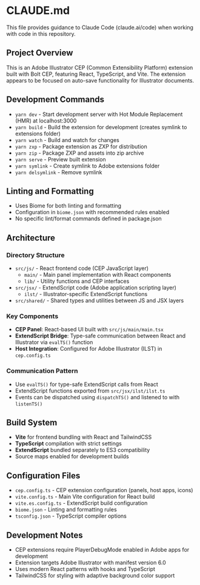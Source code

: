 # CLAUDE.md

This file provides guidance to Claude Code (claude.ai/code) when working with code in this repository.

## Project Overview

This is an Adobe Illustrator CEP (Common Extensibility Platform) extension built with Bolt CEP, featuring React, TypeScript, and Vite. The extension appears to be focused on auto-save functionality for Illustrator documents.

## Development Commands

- `yarn dev` - Start development server with Hot Module Replacement (HMR) at localhost:3000
- `yarn build` - Build the extension for development (creates symlink to extensions folder)
- `yarn watch` - Build and watch for changes
- `yarn zxp` - Package extension as ZXP for distribution
- `yarn zip` - Package ZXP and assets into zip archive
- `yarn serve` - Preview built extension
- `yarn symlink` - Create symlink to Adobe extensions folder
- `yarn delsymlink` - Remove symlink

## Linting and Formatting

- Uses Biome for both linting and formatting
- Configuration in `biome.json` with recommended rules enabled
- No specific lint/format commands defined in package.json

## Architecture

### Directory Structure
- `src/js/` - React frontend code (CEP JavaScript layer)
  - `main/` - Main panel implementation with React components
  - `lib/` - Utility functions and CEP interfaces
- `src/jsx/` - ExtendScript code (Adobe application scripting layer)
  - `ilst/` - Illustrator-specific ExtendScript functions
- `src/shared/` - Shared types and utilities between JS and JSX layers

### Key Components
- **CEP Panel**: React-based UI built with `src/js/main/main.tsx`
- **ExtendScript Bridge**: Type-safe communication between React and Illustrator via `evalTS()` function
- **Host Integration**: Configured for Adobe Illustrator (ILST) in `cep.config.ts`

### Communication Pattern
- Use `evalTS()` for type-safe ExtendScript calls from React
- ExtendScript functions exported from `src/jsx/ilst/ilst.ts`
- Events can be dispatched using `dispatchTS()` and listened to with `listenTS()`

## Build System

- **Vite** for frontend bundling with React and TailwindCSS
- **TypeScript** compilation with strict settings
- **ExtendScript** bundled separately to ES3 compatibility
- Source maps enabled for development builds

## Configuration Files

- `cep.config.ts` - CEP extension configuration (panels, host apps, icons)
- `vite.config.ts` - Main Vite configuration for React build
- `vite.es.config.ts` - ExtendScript build configuration
- `biome.json` - Linting and formatting rules
- `tsconfig.json` - TypeScript compiler options

## Development Notes

- CEP extensions require PlayerDebugMode enabled in Adobe apps for development
- Extension targets Adobe Illustrator with manifest version 6.0
- Uses modern React patterns with hooks and TypeScript
- TailwindCSS for styling with adaptive background color support